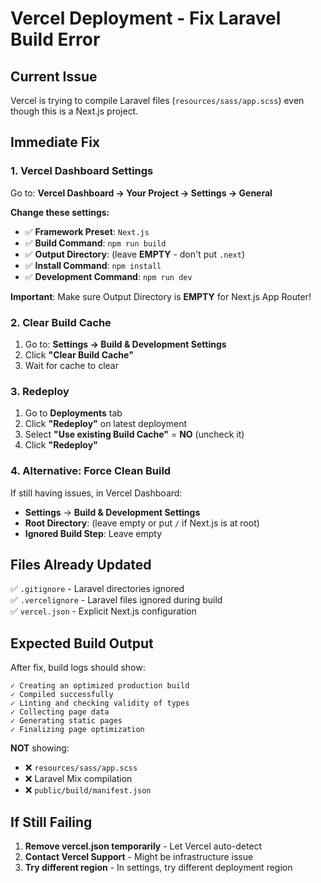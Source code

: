 # Vercel Deployment - Fix Laravel Build Error

## Current Issue
Vercel is trying to compile Laravel files (`resources/sass/app.scss`) even though this is a Next.js project.

## Immediate Fix

### 1. Vercel Dashboard Settings

Go to: **Vercel Dashboard → Your Project → Settings → General**

**Change these settings:**

- ✅ **Framework Preset**: `Next.js`
- ✅ **Build Command**: `npm run build`
- ✅ **Output Directory**: (leave **EMPTY** - don't put `.next`)
- ✅ **Install Command**: `npm install`
- ✅ **Development Command**: `npm run dev`

**Important**: Make sure Output Directory is **EMPTY** for Next.js App Router!

### 2. Clear Build Cache

1. Go to: **Settings → Build & Development Settings**
2. Click **"Clear Build Cache"**
3. Wait for cache to clear

### 3. Redeploy

1. Go to **Deployments** tab
2. Click **"Redeploy"** on latest deployment
3. Select **"Use existing Build Cache"** = **NO** (uncheck it)
4. Click **"Redeploy"**

### 4. Alternative: Force Clean Build

If still having issues, in Vercel Dashboard:
- **Settings** → **Build & Development Settings**
- **Root Directory**: (leave empty or put `/` if Next.js is at root)
- **Ignored Build Step**: Leave empty

## Files Already Updated

✅ `.gitignore` - Laravel directories ignored  
✅ `.vercelignore` - Laravel files ignored during build  
✅ `vercel.json` - Explicit Next.js configuration  

## Expected Build Output

After fix, build logs should show:
```
✓ Creating an optimized production build
✓ Compiled successfully
✓ Linting and checking validity of types
✓ Collecting page data
✓ Generating static pages
✓ Finalizing page optimization
```

**NOT** showing:
- ❌ `resources/sass/app.scss`
- ❌ Laravel Mix compilation
- ❌ `public/build/manifest.json`

## If Still Failing

1. **Remove vercel.json temporarily** - Let Vercel auto-detect
2. **Contact Vercel Support** - Might be infrastructure issue
3. **Try different region** - In settings, try different deployment region

